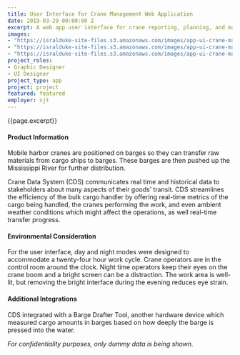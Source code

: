 ```yaml
---
title: User Interface for Crane Management Web Application
date: 2019-03-29 00:00:00 Z
excerpt: A web app user interface for crane reporting, planning, and maintenance.
images:
- "https://isralduke-site-files.s3.amazonaws.com/images/app-ui-crane-management-data-1.jpg"
- "https://isralduke-site-files.s3.amazonaws.com/images/app-ui-crane-management-data-2.jpg"
- "https://isralduke-site-files.s3.amazonaws.com/images/app-ui-crane-management-data-3.jpg"
project_roles:
- Graphic Designer
- UI Designer
project_type: app
project: project
featured: featured
employer: sjt
---
```


<p class="lead">{{page.excerpt}}</p>
<h4>Product Information</h4>
<p>Mobile harbor cranes are positioned on barges so they can transfer raw materials from cargo ships to barges. These barges are then pushed up the Mississippi River for further distribution.</p>
<p>Crane Data System (CDS) communicates real time and historical data to stakeholders about many aspects of their goods’ transit. CDS streamlines the efficiency of the bulk cargo handler by offering real-time metrics of the cargo being handled, the cranes performing the work, and even ambient weather conditions which might affect the operations, as well real-time transfer progress.
</p>
<h4>Environmental Consideration</h4>
<p>For the user interface, day and night modes were designed to accommodate a twenty-four hour work cycle. Crane operators are in the control room around the clock. Night time operators keep their eyes on the crane boom and a bright screen can be a distraction. The work area is well-lit, but removing the bright interface during the evening reduces eye strain.
</p>
<h4>Additional Integrations</h4>
<p>CDS integrated with a Barge Drafter Tool, another hardware device which measured cargo amounts in barges based on how deeply the barge is pressed into the water.
</p>
<p><em>For confidentiality purposes, only dummy data is being shown.</em>